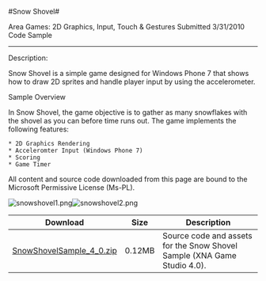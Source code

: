 #Snow Shovel#

Area
Games: 2D Graphics, Input, Touch & Gestures
Submitted
3/31/2010
Code Sample

---

Description:

Snow Shovel is a simple game designed for Windows Phone 7 that shows how to draw 2D sprites and handle player input by using the accelerometer.

Sample Overview

In Snow Shovel, the game objective is to gather as many snowflakes with the shovel as you can before time runs out. The game implements the following features:

    * 2D Graphics Rendering
    * Acceleromter Input (Windows Phone 7)
    * Scoring
    * Game Timer


All content and source code downloaded from this page are bound to the Microsoft Permissive License (Ms-PL).

![snowshovel1.png](https://github.com/kniEngine/XNAGameStudio/blob/master/Images/snowshovel1.png)![snowshovel2.png](https://github.com/kniEngine/XNAGameStudio/blob/master/Images/snowshovel2.png)
	


Download | Size | Description
---|---|---|
[SnowShovelSample_4_0.zip](https://github.com/kniEngine/XNAGameStudio/blob/master/Samples/SnowShovelSample_4_0.zip?raw=true) | 0.12MB | Source code and assets for the Snow Shovel Sample (XNA Game Studio 4.0). 